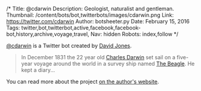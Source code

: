 /*
Title: @cdarwin
Description: Geologist, naturalist and gentleman.
Thumbnail: /content/bots/bot,twitterbots/images/cdarwin.png
Link: https://twitter.com/cdarwin
Author: botsheeter.py
Date: February 15, 2016
Tags: twitter,bot,twitterbot,active,facebook,facebook-bot,history,archive,voyage,travel,
Nav: hidden
Robots: index,follow
*/

[@cdarwin](https://twitter.com/cdarwin) is a Twitter bot created by [David Jones](https://twitter.com/http://www.metaburbia.com/). 

> In December 1831 the 22 year old [Charles Darwin](https://en.wikipedia.org/wiki/Charles_Darwin) set sail on a five-year voyage around the world in a survey ship named [The Beagle](https://en.wikipedia.org/wiki/HMS_Beagle). He kept a diary...


You can read more about the project [on the author's website](http://www.metaburbia.com/darwin/).
